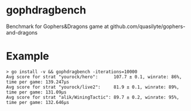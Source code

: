 # gophdragbench
Benchmark for Gophers&amp;Dragons game at github.com/quasilyte/gophers-and-dragons

# Example
```
> go install -v && gophdragbench -iterations=10000
Avg score for strat "yourock/hero":      107.7 ± 0.1, winrate: 86%, time per game: 139.247µs
Avg score for strat "yourock/live2":     81.9 ± 0.1, winrate: 89%, time per game: 131.09µs
Avg score for strat "alik/WiningTactic": 89.7 ± 0.2, winrate: 95%, time per game: 132.646µs
```
